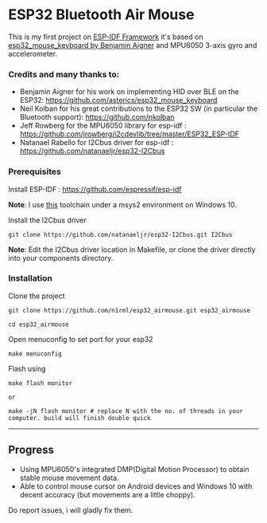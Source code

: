 # ESP32 Bluetooth Air Mouse

This is my first project on [ESP-IDF Framework](https://github.com/espressif/esp-idf)
it's based on [esp32_mouse_keyboard by Benjamin Aigner](https://github.com/asterics/esp32_mouse_keyboard) and MPU6050 3-axis gyro and accelerometer.

### Credits and many thanks to:
- Benjamin Aigner for his work on implementing HID over BLE on the ESP32: https://github.com/asterics/esp32_mouse_keyboard
- Neil Kolban for his great contributions to the ESP32 SW (in particular the Bluetooth support): https://github.com/nkolban
- Jeff Rowberg for the MPU6050 library for esp-idf : https://github.com/jrowberg/i2cdevlib/tree/master/ESP32_ESP-IDF
- Natanael Rabello for I2Cbus driver for esp-idf : https://github.com/natanaeljr/esp32-I2Cbus

### Prerequisites
Install ESP-IDF : https://github.com/espressif/esp-idf

**Note**: I use [this](https://dl.espressif.com/dl/xtensa-esp32-elf-win32-1.22.0-80-g6c4433a-5.2.0.zip) toolchain under a msys2 environment on Windows 10.

Install the I2Cbus driver
```
git clone https://github.com/natanaeljr/esp32-I2Cbus.git I2Cbus
```
**Note**: Edit the I2Cbus driver location in Makefile, or clone the driver directly into your components directory.

### Installation
Clone the project
```
git clone https://github.com/n1rml/esp32_airmouse.git esp32_airmouse

cd esp32_airmouse
```
Open menuconfig to set port for your esp32
```
make menuconfig
```
Flash using
```
make flash monitor

or

make -jN flash monitor # replace N with the no. of threads in your computer. build will finish double quick

```
--------------------------------------------------------------------------

## Progress
 - Using MPU6050's integrated DMP(Digital Motion Processor) to obtain stable mouse movement data.
 - Able to control mouse cursor on Android devices and Windows 10 with decent accuracy (but movements are a little choppy).
 
 
Do report issues, i will gladly fix them.
